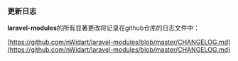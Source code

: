 ### 更新日志

**laravel-modules**的所有显著更改将记录在github仓库的日志文件中：

[https://github.com/nWidart/laravel-modules/blob/master/CHANGELOG.md](https://github.com/nWidart/laravel-modules/blob/master/CHANGELOG.md)

